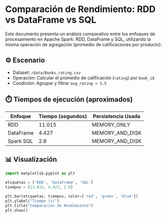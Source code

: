 # Comparación de Rendimiento: RDD vs DataFrame vs SQL

Este documento presenta un análisis comparativo entre los enfoques de procesamiento en Apache Spark: RDD, DataFrame y SQL, utilizando la misma operación de agregación (promedio de calificaciones por producto).

## ⚙️ Escenario

- Dataset: `/data/Books_rating.csv`
- Operación: Calcular el promedio de calificación (`rating`) por `book_id`
- Condición: Agrupar y filtrar `avg_rating > 3.5`

## ⏱️ Tiempos de ejecución (aproximados)

| Enfoque    | Tiempo (segundos) | Persistencia Usada |
|------------|-------------------|---------------------|
| RDD        | 11.015            | MEMORY_ONLY         |
| DataFrame  | 4.427             | MEMORY_AND_DISK     |
| Spark SQL  | 2.8               | MEMORY_AND_DISK     |

## 📊 Visualización

```python
import matplotlib.pyplot as plt

etiquetas = ['RDD', 'DataFrame', 'SQL']
tiempos = [11.015, 4.427, 2.8]

plt.bar(etiquetas, tiempos, color=['red', 'green', 'blue'])
plt.ylabel("Tiempo (s)")
plt.title("Comparación de Rendimiento")
plt.show()